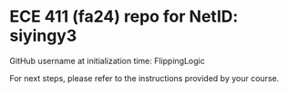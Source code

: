 # ECE 411 (fa24) repo for NetID: siyingy3

GitHub username at initialization time: FlippingLogic

For next steps, please refer to the instructions provided by your course.

